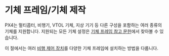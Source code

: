 # 기체 프레임/기체 제작

PX4는 멀티콥터, 비행기, VTOL 기체, 지상 기기 등 다른 구성을 포함하는 여러 종류의 기체를 지원합니다. 지원되는 모든 기체 설정은 [기체 프레임 참고 문헌](../airframes/airframe_reference.md)에서 찾아볼 수 있습니다.

이 절에서는 여러 [비행 제어 장치](../flight_controller/README.md)를 다양한 기체 프레임에 설치하는 방법을 다룹니다.